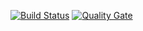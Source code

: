 [![Build Status](https://travis-ci.com/Vubes/tp-travis.svg?branch=master)](https://travis-ci.com/Vubes/tp-travis)
[![Quality Gate](https://sonarcloud.io/api/project_badges/measure?project=project.key&metric=alert_status)](https://sonarcloud.io/dashboard/index/Vubes_tp-travis)
